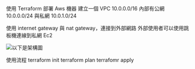 使用 Terraform 部署 Aws 機器
建立一個 VPC 10.0.0.0/16
內部有公網 10.0.0.0/24
與私網 10.0.1.0/24

使用 internet gateway 與 nat gateway，連接到外部網路
外部使用者可以使用跳板機連線到私網 Ec2

![以下是架構圖](project_strucutre.png)

使用流程
terraform init
terraform plan
terrafomr apply
